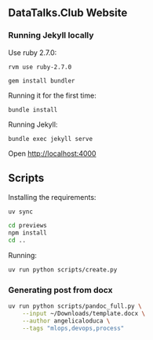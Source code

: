 ## DataTalks.Club Website

### Running Jekyll locally
Use ruby 2.7.0:

```
rvm use ruby-2.7.0

gem install bundler
```

Running it for the first time:

```
bundle install
```

Running Jekyll:

```
bundle exec jekyll serve
```

Open [http://localhost:4000](http://localhost:4000)


## Scripts 

Installing the requirements:

```bash
uv sync

cd previews
npm install
cd ..
```

Running:

```bash
uv run python scripts/create.py
``` 

### Generating post from docx

```bash
uv run python scripts/pandoc_full.py \
    --input ~/Downloads/template.docx \
    --author angelicaloduca \
    --tags "mlops,devops,process"
```